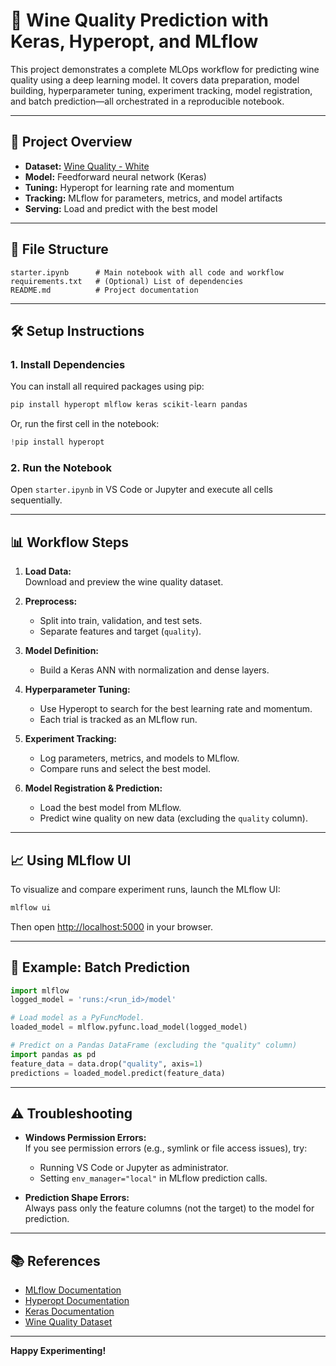 # 🍷 Wine Quality Prediction with Keras, Hyperopt, and MLflow

This project demonstrates a complete MLOps workflow for predicting wine quality using a deep learning model. It covers data preparation, model building, hyperparameter tuning, experiment tracking, model registration, and batch prediction—all orchestrated in a reproducible notebook.

---

## 🚀 Project Overview

- **Dataset:** [Wine Quality - White](https://archive.ics.uci.edu/ml/datasets/wine+quality)
- **Model:** Feedforward neural network (Keras)
- **Tuning:** Hyperopt for learning rate and momentum
- **Tracking:** MLflow for parameters, metrics, and model artifacts
- **Serving:** Load and predict with the best model

---

## 📂 File Structure

```
starter.ipynb      # Main notebook with all code and workflow
requirements.txt   # (Optional) List of dependencies
README.md          # Project documentation
```

---

## 🛠️ Setup Instructions

### 1. Install Dependencies

You can install all required packages using pip:

```bash
pip install hyperopt mlflow keras scikit-learn pandas
```

Or, run the first cell in the notebook:

```python
!pip install hyperopt
```

### 2. Run the Notebook

Open `starter.ipynb` in VS Code or Jupyter and execute all cells sequentially.

---

## 📊 Workflow Steps

1. **Load Data:**  
   Download and preview the wine quality dataset.

2. **Preprocess:**  
   - Split into train, validation, and test sets.
   - Separate features and target (`quality`).

3. **Model Definition:**  
   - Build a Keras ANN with normalization and dense layers.

4. **Hyperparameter Tuning:**  
   - Use Hyperopt to search for the best learning rate and momentum.
   - Each trial is tracked as an MLflow run.

5. **Experiment Tracking:**  
   - Log parameters, metrics, and models to MLflow.
   - Compare runs and select the best model.

6. **Model Registration & Prediction:**  
   - Load the best model from MLflow.
   - Predict wine quality on new data (excluding the `quality` column).

---

## 📈 Using MLflow UI

To visualize and compare experiment runs, launch the MLflow UI:

```bash
mlflow ui
```

Then open [http://localhost:5000](http://localhost:5000) in your browser.

---

## 🧪 Example: Batch Prediction

```python
import mlflow
logged_model = 'runs:/<run_id>/model'

# Load model as a PyFuncModel.
loaded_model = mlflow.pyfunc.load_model(logged_model)

# Predict on a Pandas DataFrame (excluding the "quality" column)
import pandas as pd
feature_data = data.drop("quality", axis=1)
predictions = loaded_model.predict(feature_data)
```

---

## ⚠️ Troubleshooting

- **Windows Permission Errors:**  
  If you see permission errors (e.g., symlink or file access issues), try:
  - Running VS Code or Jupyter as administrator.
  - Setting `env_manager="local"` in MLflow prediction calls.

- **Prediction Shape Errors:**  
  Always pass only the feature columns (not the target) to the model for prediction.

---

## 📚 References

- [MLflow Documentation](https://mlflow.org/docs/latest/index.html)
- [Hyperopt Documentation](http://hyperopt.github.io/hyperopt/)
- [Keras Documentation](https://keras.io/)
- [Wine Quality Dataset](https://archive.ics.uci.edu/ml/datasets/wine+quality)


---

**Happy Experimenting!**

